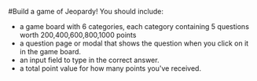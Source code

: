#Build a game of Jeopardy!
You should include:
* a game board with 6 categories, each category containing 5 questions worth 200,400,600,800,1000 points
* a question page or modal that shows the question when you click on it in the game board.
* an input field to type in the correct answer.
* a total point value for how many points you've received.
